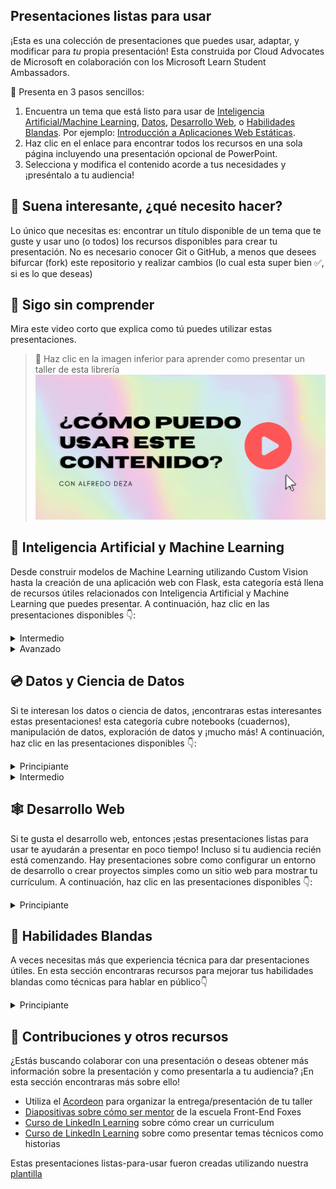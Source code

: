 ## Presentaciones listas para usar

¡Esta es una colección de presentaciones que puedes usar, adaptar, y modificar para *tu* propia presentación! Esta construida por Cloud Advocates de Microsoft en colaboración con los Microsoft Learn Student Ambassadors.

🚀 Presenta en 3 pasos sencillos:
1. Encuentra un tema que está listo para usar de [Inteligencia Artificial/Machine Learning](#-inteligencia-artificial-y-machine-learning), [Datos](#-datos-y-ciencia-de-datos), [Desarrollo Web](#-desarrollo-web), o [Habilidades Blandas](#-habilidades-blandas). Por ejemplo: [Introducción a Aplicaciones Web Estáticas](../short/intro-static-web-apps/translations/es/).
1. Haz clic en el enlace para encontrar todos los recursos en una sola página incluyendo una presentación opcional de PowerPoint.
1. Selecciona y modifica el contenido acorde a tus necesidades y ¡preséntalo a tu audiencia!


## 🧐 Suena interesante, ¿qué necesito hacer?

Lo único que necesitas es: encontrar un título disponible de un tema que te guste y usar uno (o todos) los recursos disponibles para crear tu presentación. No es necesario conocer Git o GitHub, a menos que desees bifurcar (fork) este repositorio y realizar cambios (lo cual esta super bien ✅, si es lo que deseas)

## 🤔 Sigo sin comprender
Mira este video corto que explica como tú puedes utilizar estas presentaciones.

> 🎥 Haz clic en la imagen inferior para aprender como presentar un taller de esta librería
[![Descripción general de la biblioteca del taller](../images/workshop.gif)](https://youtu.be/tylrSBnjHGo "Descripción general de la biblioteca del taller - ¡Haz clic para ver este video!")


## 🧠 Inteligencia Artificial y Machine Learning

Desde construir modelos de Machine Learning utilizando Custom Vision hasta la creación de una aplicación web con Flask, esta categoría está llena de recursos útiles relacionados con Inteligencia Artificial y Machine Learning que puedes presentar. A continuación, haz clic en las presentaciones disponibles 👇:

  <details>
    <summary>Intermedio</summary>

  <ul>
      <li>
        <a href="../full/ml-model-custom-vision/translations/es">Construye un modelo de Machine Learning utilizando Azure Custom Vision</a>
      </li>
  </ul>

  </details>

  <details>
    <summary>Avanzado</summary>

  <ul>
      <li>
        <a href="../full/intro-nlp-tensorflow/translations/es/">Utiliza TensorFlow y Keras para el procesamiento del lenguaje natural</a>
      </li>
  </ul>

  </details>




## 💿 Datos y Ciencia de Datos
Si te interesan los datos o ciencia de datos, ¡encontraras estas interesantes estas presentaciones! esta categoría cubre notebooks (cuadernos), manipulación de datos, exploración de datos y ¡mucho más! A continuación, haz clic en las presentaciones disponibles 👇:


<details>
    <summary>Principiante</summary>
    <ul>
        <li>
          <a href="../full/explore-analyze-data-with-R/translations/es/">Explora y analiza datos con R</a>
        </li>
    </ul>
</details>

<details>
  <summary>Intermedio</summary>

  <ul>
      <li>
        <a href="../full/intro-databricks/translations/es/">Lectura y escritura de datos con Azure DataBricks</a>
      </li>
  </ul>

</details>




## 🕸 Desarrollo Web
Si te gusta el desarrollo web, entonces ¡estas presentaciones listas para usar te ayudarán a presentar en poco tiempo! Incluso si tu audiencia recién está comenzando. Hay presentaciones sobre como configurar un entorno de desarrollo o crear proyectos simples como un sitio web para mostrar tu currículum. A continuación, haz clic en las presentaciones disponibles 👇:

  <details>
    <summary>Principiante</summary>

  <ul>
      <li>
        <a href="../short/intro-github-dev/translations/es/">Introducción a GitHub usando GitHub.dev</a>
      </li>
      <li>
        <a href="../short/intro-static-web-apps/translations/es/">Introducción a Azure Static Web Apps</a>
      </li>
      <li>
        <a href="../full/build-resume-website/translations/es/">Crea un sitio web para mostrar tu currículum</a>
      </li>
      <li>
        <a href="../full/power-platform-canvas-app/translations/es/">Construye una aplicación sin código con Microsoft Power Platform</a>
      </li>
          <li>
        <a href="../short/explore-art-rest-api/translations/es/">Explora el mundo del arte usando APIs RESTful</a>
      </li>
  </ul>

  </details>
<!--
  <details>
    <summary>Intermedio</summary>
   - [Crea una API mínima con .NET 6](./full/intro-minapi/README.md)
   - [Introducción a React](./full/intro-react/README.md)
   - [Creación de lógica sin servidor con Azure Functions](./full/azure-functions/README.md)
   - [Introducción a Django](./full/django-get-started/README.md)
   - [Crea una aplicación web progresiva de Mood Journal](./full/mood-journal-progressive-web-app/README.md)
-->


## 🦉 Habilidades Blandas
A veces necesitas más que experiencia técnica para dar presentaciones útiles. En esta sección encontraras recursos para mejorar tus habilidades blandas como técnicas para hablar en público👇


  <details>
    <summary>Principiante</summary>

  <ul>
      <li>
        <a href="../short/public-speaking/translations/es/">Técnicas para hablar en público</a>
      </li>
  </ul>

  </details>

## 🤩 Contribuciones y otros recursos

¿Estás buscando colaborar con una presentación o deseas obtener más información sobre la presentación y como presentarla a tu audiencia? ¡En esta sección encontraras más sobre ello!

- Utiliza el [Acordeon](./acordeon.md) para organizar la entrega/presentación de tu taller
- [Diapositivas sobre cómo ser mentor](https://github.com/FrontEndFoxes/art/blob/main/frontend-foxes-mentor-training.pdf) de la escuela Front-End Foxes
- [Curso de LinkedIn Learning](https://www.linkedin.com/learning/teaching-techniques-developing-curriculum/welcome?autoAdvance=true&autoSkip=false&autoplay=true&resume=true&u=3322) sobre cómo crear un curriculum
- [Curso de LinkedIn Learning](https://www.linkedin.com/learning/presenting-technical-information-with-stories/storytelling-for-technical-presentations?autoAdvance=true&autoSkip=false&autoplay=true&resume=true&u=3322) sobre como presentar temas técnicos como historias

Estas presentaciones listas-para-usar fueron creadas utilizando nuestra [plantilla](https://github.com/microsoft/workshop-template)
